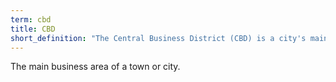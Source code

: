 ```yaml
---
term: cbd
title: CBD
short_definition: "The Central Business District (CBD) is a city's main business area."
---
```



The main business area of a town or city.